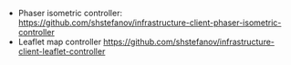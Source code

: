 - Phaser isometric controller: https://github.com/shstefanov/infrastructure-client-phaser-isometric-controller
- Leaflet map controller https://github.com/shstefanov/infrastructure-client-leaflet-controller
